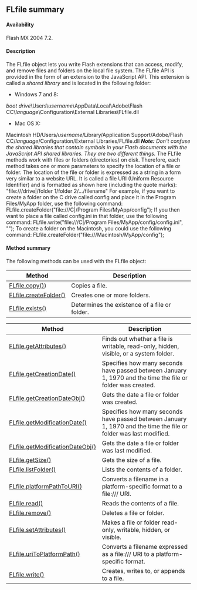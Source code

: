 ## FLfile summary

#### Availability

Flash MX 2004 7.2.

#### Description

The FLfile object lets you write Flash extensions that can access, modify, and remove files and folders on the local file system. The FLfile API is provided in the form of an extension to the JavaScript API. This extension is called a *shared library* and is located in the following folder:

-   Windows 7 and 8:

*boot drive*\\Users\\*username*\\AppData\\Local\\Adobe\\Flash CC\\*language*\\Configuration\\External Libraries\\FLfile.dll

-   Mac OS X:

Macintosh HD/Users/*username*/Library/Application Support/Adobe/Flash CC/*language*/Configuration/External Libraries/FLfile.dll
***Note:** Don't confuse the shared libraries that contain symbols in your Flash documents with the JavaScript API shared libraries. They are two different things.*
The FLfile methods work with files or folders (directories) on disk. Therefore, each method takes one or more parameters to specify the location of a file or folder. The location of the file or folder is expressed as a string in a form very similar to a website URL. It is called a file URI (Uniform Resource Identifier) and is formatted as shown here (including the quote marks):
"file:///drive\|/folder 1/folder 2/.../filename"
For example, if you want to create a folder on the C drive called config and place it in the Program Files/MyApp folder, use the following command:
FLfile.createFolder("file:///C\|/Program Files/MyApp/config");
If you then want to place a file called config.ini in that folder, use the following command: FLfile.write("file:///C\|/Program Files/MyApp/config/config.ini", ""); To create a folder on the Macintosh, you could use the following command: FLfile.createFolder("file:///Macintosh/MyApp/config");

#### Method summary

The following methods can be used with the FLfile object:

| **Method**                             | **Description**                               |
|----------------------------------------|-----------------------------------------------|
| [FLfile.copy()](#!wielmic/developers-animatesdk-docs/test/FLfile_object/FLfile.md))        | Copies a file.                                |
| [FLfile.createFolder()](#!wielmic/developers-animatesdk-docs/test/FLfile_object/FLfile1.md) | Creates one or more folders.                  |
| [FLfile.exists()](#!wielmic/developers-animatesdk-docs/test/FLfile_object/FLfile2.md)       | Determines the existence of a file or folder. |

| **Method**                                       | **Description**                                                                                                   |
|--------------------------------------------------|-------------------------------------------------------------------------------------------------------------------|
| [FLfile.getAttributes()](#!wielmic/developers-animatesdk-docs/test/FLfile_object/FLfile3.md)          | Finds out whether a file is writable, read-only, hidden, visible, or a system folder.                             |
| [FLfile.getCreationDate()](#!wielmic/developers-animatesdk-docs/test/FLfile_object/FLfile4.md)        | Specifies how many seconds have passed between January 1, 1970 and the time the file or folder was created.       |
| [FLfile.getCreationDateObj()](#!wielmic/developers-animatesdk-docs/test/FLfile_object/FLfile5.md)     | Gets the date a file or folder was created.                                                                       |
| [FLfile.getModificationDate()](#!wielmic/developers-animatesdk-docs/test/FLfile_object/FLfile6.md)    | Specifies how many seconds have passed between January 1, 1970 and the time the file or folder was last modified. |
| [FLfile.getModificationDateObj()](#!wielmic/developers-animatesdk-docs/test/FLfile_object/FLfile7.md) | Gets the date a file or folder was last modified.                                                                 |
| [FLfile.getSize()](#!wielmic/developers-animatesdk-docs/test/FLfile_object/FLfile8.md)                | Gets the size of a file.                                                                                          |
| [FLfile.listFolder()](#!wielmic/developers-animatesdk-docs/test/FLfile_object/FLfile9.md)             | Lists the contents of a folder.                                                                                   |
| [FLfile.platformPathToURI()](#!wielmic/developers-animatesdk-docs/test/FLfile_object/FLfile10.md)      | Converts a filename in a platform-specific format to a file:/// URI.                                              |
| [FLfile.read()](#!wielmic/developers-animatesdk-docs/test/FLfile_object/FLfile11.md)                   | Reads the contents of a file.                                                                                     |
| [FLfile.remove()](#!wielmic/developers-animatesdk-docs/test/FLfile_object/FLfile12.md)                 | Deletes a file or folder.                                                                                         |
| [FLfile.setAttributes()](#!wielmic/developers-animatesdk-docs/test/FLfile_object/FLfile13.md)          | Makes a file or folder read-only, writable, hidden, or visible.                                                   |
| [FLfile.uriToPlatformPath()](#!wielmic/developers-animatesdk-docs/test/FLfile_object/FLfile14.md)      | Converts a filename expressed as a file:/// URI to a platform- specific format.                                   |
| [FLfile.write()](#!wielmic/developers-animatesdk-docs/test/FLfile_object/FLfile15.md)                  | Creates, writes to, or appends to a file.                                                                         |

<span id="FLfile.copy()" class="anchor"></span>

